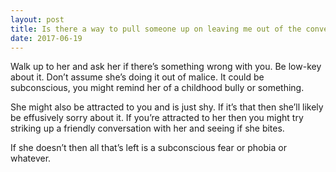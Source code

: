 ```yaml
---
layout: post
title: Is there a way to pull someone up on leaving me out of the conversation without being sassy?
date: 2017-06-19
---
```


<p>Walk up to her and ask her if there’s something wrong with you. Be low-key about it. Don’t assume she’s doing it out of malice. It could be subconscious, you might remind her of a childhood bully or something.</p><p>She might also be attracted to you and is just shy. If it’s that then she’ll likely be effusively sorry about it. If you’re attracted to her then you might try striking up a friendly conversation with her and seeing if she bites.</p><p>If she doesn’t then all that’s left is a subconscious fear or phobia or whatever.</p>
